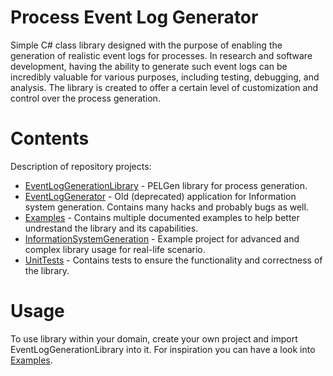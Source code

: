 # Process Event Log Generator
Simple C# class library designed with the purpose of enabling the generation of realistic event logs for processes.
In research and software development, having the ability to generate such event logs can be incredibly valuable for various purposes, including testing, debugging, and analysis.
The library is created to offer a certain level of customization and control over the process generation.

# Contents

Description of repository projects:

- [EventLogGenerationLibrary](https://github.com/lasaris/PELGen/tree/main/EventLogGenerationLibrary) - PELGen library for process generation.
- [EventLogGenerator](https://github.com/lasaris/PELGen/tree/main/EventLogGenerator) - Old (deprecated) application for Information system generation. Contains many hacks and probably bugs as well.
- [Examples](https://github.com/lasaris/PELGen/tree/main/Examples) - Contains multiple documented examples to help better undrestand the library and its capabilities.
- [InformationSystemGeneration](https://github.com/lasaris/PELGen/tree/main/InformationSystemGeneration) - Example project for advanced and complex library usage for real-life scenario.
- [UnitTests](https://github.com/lasaris/PELGen/tree/main/UnitTests) - Contains tests to ensure the functionality and correctness of the library.

# Usage

To use library within your domain, create your own project and import EventLogGenerationLibrary into it.
For inspiration you can have a look into [Examples](https://github.com/lasaris/PELGen/blob/main/Examples/Program.cs).